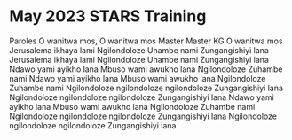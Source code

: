 # May 2023 STARS Training

Paroles
O wanitwa mos, O wanitwa mos
Master Master KG
O wanitwa mos
Jerusalema ikhaya lami
Ngilondoloze
Uhambe nami
Zungangishiyi lana
Jerusalema ikhaya lami
Ngilondoloze
Uhambe nami
Zungangishiyi lana
Ndawo yami ayikho lana
Mbuso wami awukho lana
Ngilondoloze
Zuhambe nami
Ndawo yami ayikho lana
Mbuso wami awukho lana
Ngilondoloze
Zuhambe nami
Ngilondoloze ngilondoloze ngilondoloze
Zungangishiyi lana
Ngilondoloze ngilondoloze ngilondoloze
Zungangishiyi lana
Ndawo yami ayikho lana
Mbuso wami awukho lana
Ngilondoloze
Zuhambe nami
Ngilondoloze ngilondoloze ngilondoloze
Zungangishiyi lana
Ngilondoloze ngilondoloze ngilondoloze
Zungangishiyi lana